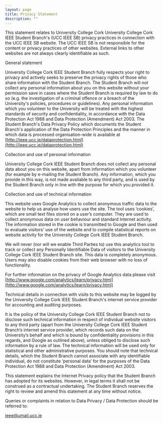 ```yaml
---
layout: page
title: Privacy Statement
description: ""
---
```


This statement relates to University College Cork University College Cork IEEE Student Branch's (UCC IEEE SB) privacy practices in connection with the UCC IEEE SB website. The UCC IEEE SB is not responsible for the content or privacy practices of other websites. External links to other websites are not always clearly identifiable as such.

General statement

University College Cork IEEE Student Branch fully respects your right to privacy and actively seeks to preserve the privacy rights of those who share information with the Student Branch. The Student Branch will not collect any personal information about you on this website without your permission save in cases where the Student Branch is required by law to do so (e.g. the investigation of a criminal offence or a breach of the University's policies, procedures or guidelines). Any personal information which you volunteer to the University will be treated with the highest standards of security and confidentiality, in accordance with the Data Protection Act 1988 and Data Protection (Amendment) Act 2003. The Student Branch's Data Privacy Policy which documents the Student Branch's application of the Data Protection Principles and the manner in which data is processed organisation-wide is available at [http://ieee.ucc.ie/dataprotection.html](http://ieee.ucc.ie/dataprotection.html)

Collection and use of personal information

University College Cork IEEE Student Branch does not collect any personal data about you on this website, apart from information which you volunteer (for example by e-mailing the Student Branch). Any information, which you provide in this way, is not made available to any third party, and is used by the Student Branch only in line with the purpose for which you provided it.

Collection and use of technical information

This website uses Google Analytics to collect anonymous traffic data to the website to help us analyse how users use the site. The tool uses ‘cookies’, which are small text files stored on a user’s computer. They are used to collect anonymous data on user behaviour and standard Internet activity. The information stored in the cookie is transmitted to Google and then used to evaluate visitors' use of the website and to compile statistical reports on website activity for the University College Cork IEEE Student Branch.

We will never (nor will we enable Third Parties to) use this analytics tool to track or collect any Personally Identifiable Data of visitors to the University College Cork IEEE Student Branch site. This data is completely anonymous. Users may also disable cookies from their web browser with no loss of functionality.

For further information on the privacy of Google Analytics data please visit [http://www.google.com/analytics/learn/privacy.html](http://www.google.com/analytics/learn/privacy.html)

Technical details in connection with visits to this website may be logged by the University College Cork IEEE Student Branch's internet service provider for accounting and auditing purposes.

It is the policy of the University College Cork IEEE Student Branch not to disclose such technical information in respect of individual website visitors to any third party (apart from the University College Cork IEEE Student Branch’s internet service provider, which records such data on the University’s behalf and which is bound by confidentiality provisions in this regards, and Google as outlined above), unless obliged to disclose such information by a rule of law. The technical information will be used only for statistical and other administrative purposes. You should note that technical details, which the Student Branch cannot associate with any identifiable individual, do not constitute ‘personal data’ for the purposes of the Data Protection Act 1988 and Data Protection (Amendment) Act 2003.

This statement explains the Internet Privacy policy that the Student Branch has adopted for its websites. However, in legal terms it shall not be construed as a contractual undertaking. The Student Branch reserves the right to review and amend this statement at any time without notice.

Queries or complaints in relation to Data Privacy / Data Protection should be referred to:

[ieee@umail.ucc.ie](mailto:ieee@umail.ucc.ie)


